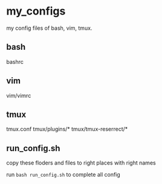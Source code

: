 # my_configs
my config files of bash, vim, tmux.

## bash
bashrc

## vim
vim/vimrc

## tmux
tmux.conf
tmux/plugins/*
tmux/tmux-reserrect/*

## run_config.sh
copy these floders and files to right places with right names

run `bash run_config.sh` to complete all config
